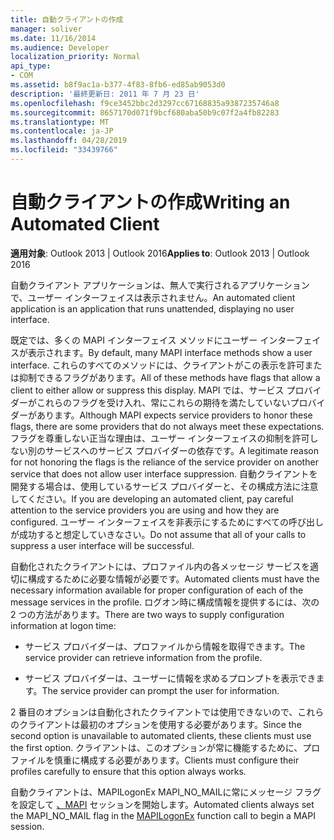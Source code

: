 ```yaml
---
title: 自動クライアントの作成
manager: soliver
ms.date: 11/16/2014
ms.audience: Developer
localization_priority: Normal
api_type:
- COM
ms.assetid: b8f9ac1a-b377-4f83-8fb6-ed85ab9053d0
description: '最終更新日: 2011 年 7 月 23 日'
ms.openlocfilehash: f9ce3452bbc2d3297cc67168835a9387235746a8
ms.sourcegitcommit: 8657170d071f9bcf680aba50b9c07f2a4fb82283
ms.translationtype: MT
ms.contentlocale: ja-JP
ms.lasthandoff: 04/28/2019
ms.locfileid: "33439766"
---
```

# <a name="writing-an-automated-client"></a><span data-ttu-id="1f42b-103">自動クライアントの作成</span><span class="sxs-lookup"><span data-stu-id="1f42b-103">Writing an Automated Client</span></span>

  
  
<span data-ttu-id="1f42b-104">**適用対象**: Outlook 2013 | Outlook 2016</span><span class="sxs-lookup"><span data-stu-id="1f42b-104">**Applies to**: Outlook 2013 | Outlook 2016</span></span> 
  
<span data-ttu-id="1f42b-105">自動クライアント アプリケーションは、無人で実行されるアプリケーションで、ユーザー インターフェイスは表示されません。</span><span class="sxs-lookup"><span data-stu-id="1f42b-105">An automated client application is an application that runs unattended, displaying no user interface.</span></span>
  
 <span data-ttu-id="1f42b-106">既定では、多くの MAPI インターフェイス メソッドにユーザー インターフェイスが表示されます。</span><span class="sxs-lookup"><span data-stu-id="1f42b-106">By default, many MAPI interface methods show a user interface.</span></span> <span data-ttu-id="1f42b-107">これらのすべてのメソッドには、クライアントがこの表示を許可または抑制できるフラグがあります。</span><span class="sxs-lookup"><span data-stu-id="1f42b-107">All of these methods have flags that allow a client to either allow or suppress this display.</span></span> <span data-ttu-id="1f42b-108">MAPI では、サービス プロバイダーがこれらのフラグを受け入れ、常にこれらの期待を満たしていないプロバイダーがあります。</span><span class="sxs-lookup"><span data-stu-id="1f42b-108">Although MAPI expects service providers to honor these flags, there are some providers that do not always meet these expectations.</span></span> <span data-ttu-id="1f42b-109">フラグを尊重しない正当な理由は、ユーザー インターフェイスの抑制を許可しない別のサービスへのサービス プロバイダーの依存です。</span><span class="sxs-lookup"><span data-stu-id="1f42b-109">A legitimate reason for not honoring the flags is the reliance of the service provider on another service that does not allow user interface suppression.</span></span> <span data-ttu-id="1f42b-110">自動クライアントを開発する場合は、使用しているサービス プロバイダーと、その構成方法に注意してください。</span><span class="sxs-lookup"><span data-stu-id="1f42b-110">If you are developing an automated client, pay careful attention to the service providers you are using and how they are configured.</span></span> <span data-ttu-id="1f42b-111">ユーザー インターフェイスを非表示にするためにすべての呼び出しが成功すると想定していきなさい。</span><span class="sxs-lookup"><span data-stu-id="1f42b-111">Do not assume that all of your calls to suppress a user interface will be successful.</span></span> 
  
<span data-ttu-id="1f42b-112">自動化されたクライアントには、プロファイル内の各メッセージ サービスを適切に構成するために必要な情報が必要です。</span><span class="sxs-lookup"><span data-stu-id="1f42b-112">Automated clients must have the necessary information available for proper configuration of each of the message services in the profile.</span></span> <span data-ttu-id="1f42b-113">ログオン時に構成情報を提供するには、次の 2 つの方法があります。</span><span class="sxs-lookup"><span data-stu-id="1f42b-113">There are two ways to supply configuration information at logon time:</span></span>
  
- <span data-ttu-id="1f42b-114">サービス プロバイダーは、プロファイルから情報を取得できます。</span><span class="sxs-lookup"><span data-stu-id="1f42b-114">The service provider can retrieve information from the profile.</span></span>
    
- <span data-ttu-id="1f42b-115">サービス プロバイダーは、ユーザーに情報を求めるプロンプトを表示できます。</span><span class="sxs-lookup"><span data-stu-id="1f42b-115">The service provider can prompt the user for information.</span></span> 
    
<span data-ttu-id="1f42b-116">2 番目のオプションは自動化されたクライアントでは使用できないので、これらのクライアントは最初のオプションを使用する必要があります。</span><span class="sxs-lookup"><span data-stu-id="1f42b-116">Since the second option is unavailable to automated clients, these clients must use the first option.</span></span> <span data-ttu-id="1f42b-117">クライアントは、このオプションが常に機能するために、プロファイルを慎重に構成する必要があります。</span><span class="sxs-lookup"><span data-stu-id="1f42b-117">Clients must configure their profiles carefully to ensure that this option always works.</span></span>
  
<span data-ttu-id="1f42b-118">自動クライアントは、MAPILogonEx MAPI_NO_MAILに常にメッセージ フラグを設定して [、MAPI](mapilogonex.md) セッションを開始します。</span><span class="sxs-lookup"><span data-stu-id="1f42b-118">Automated clients always set the MAPI_NO_MAIL flag in the [MAPILogonEx](mapilogonex.md) function call to begin a MAPI session.</span></span> 
  

